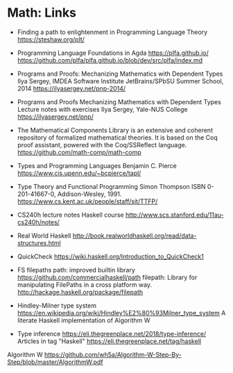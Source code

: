# Math: Links


* Finding a path to enlightenment in Programming Language Theory
https://steshaw.org/plt/

* Programming Language Foundations in Agda
https://plfa.github.io/
https://github.com/plfa/plfa.github.io/blob/dev/src/plfa/index.md

* Programs and Proofs: Mechanizing Mathematics with Dependent Types
Ilya Sergey, IMDEA Software Institute
JetBrains/SPbSU Summer School, 2014
https://ilyasergey.net/pnp-2014/

* Programs and Proofs
Mechanizing Mathematics with Dependent Types
Lecture notes with exercises
Ilya Sergey, Yale-NUS College
https://ilyasergey.net/pnp/

* The Mathematical Components Library
is an extensive and coherent repository of formalized mathematical theories. It is based on the Coq proof assistant, powered with the Coq/SSReflect language.
https://github.com/math-comp/math-comp

* Types and Programming Languages
Benjamin C. Pierce
https://www.cis.upenn.edu/~bcpierce/tapl/

* Type Theory and Functional Programming
Simon Thompson
ISBN 0-201-41667-0, Addison-Wesley, 1991.
https://www.cs.kent.ac.uk/people/staff/sjt/TTFP/

* CS240h lecture notes
Haskell course
http://www.scs.stanford.edu/11au-cs240h/notes/

* Real World Haskell
http://book.realworldhaskell.org/read/data-structures.html

* QuickCheck
https://wiki.haskell.org/Introduction_to_QuickCheck1

* FS filepaths
path: improved builtin library
https://github.com/commercialhaskell/path
filepath: Library for manipulating FilePaths in a cross platform way.
http://hackage.haskell.org/package/filepath

* Hindley-Milner type system
https://en.wikipedia.org/wiki/Hindley%E2%80%93Milner_type_system
A literate Haskell implementation of Algorithm W

* Type inference
https://eli.thegreenplace.net/2018/type-inference/
Articles in tag "Haskell"
https://eli.thegreenplace.net/tag/haskell

Algorithm W
https://github.com/wh5a/Algorithm-W-Step-By-Step/blob/master/AlgorithmW.pdf
